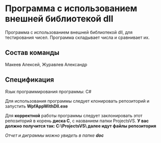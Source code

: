 # Программа с использованием внешней библиотекой dll

Программа с использованием внешней библиотекой dll, для тестирования чисел. Программа складывает числа и сравнивает их.

## Состав команды

Макеев Алексей, Журавлев Александр

## Спецификация

Язык программирования программы: C#

Для использования программы следует клонировать репозиторий и запустить **WpfAppWithDll.exe**

Для **корректной** работы программы следует заклонировать этот репозиторий в корень **диска C**, с названием папки ProjectsVS. 
**У вас должно получится так: C:\ProjectsVS\ далее идут файлы репозитория**

*Отчет и диграммы можно увидеть в папке **doc***
